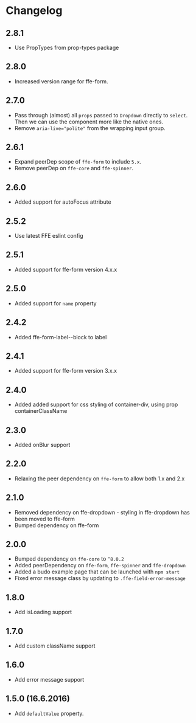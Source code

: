 # Changelog

## 2.8.1
* Use PropTypes from prop-types package

## 2.8.0

* Increased version range for ffe-form.


## 2.7.0

* Pass through (almost) all `props` passed to `Dropdown` directly to `select`. Then we can use the component more like the native ones.
* Remove `aria-live="polite"` from the wrapping input group.


## 2.6.1

* Expand peerDep scope of `ffe-form` to include `5.x`.
* Remove peerDep on `ffe-core` and `ffe-spinner`.

## 2.6.0

* Added support for autoFocus attribute

## 2.5.2

* Use latest FFE eslint config

## 2.5.1

* Added support for ffe-form version 4.x.x

## 2.5.0

* Added support for `name` property

## 2.4.2

* Added ffe-form-label--block to label

## 2.4.1

* Added support for ffe-form version 3.x.x

## 2.4.0

* Added added support for css styling of container-div, using prop containerClassName

## 2.3.0

* Added onBlur support

## 2.2.0

* Relaxing the peer dependency on `ffe-form` to allow both 1.x and 2.x

## 2.1.0
* Removed dependency on ffe-dropdown - styling in ffe-dropdown has been moved to ffe-form
* Bumped dependency on ffe-form

## 2.0.0
* Bumped dependency on `ffe-core` to `^8.0.2`
* Added peerDependency on `ffe-form`, `ffe-spinner` and `ffe-dropdown`
* Added a budo example page that can be launched with `npm start`
* Fixed error message class by updating to `.ffe-field-error-message`

## 1.8.0

* Add isLoading support

## 1.7.0

* Add custom className support

## 1.6.0

* Add error message support

## 1.5.0 (16.6.2016)

* Add `defaultValue` property.
